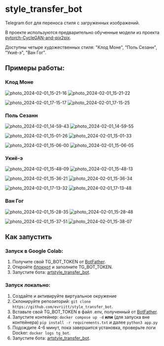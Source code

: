 # style_transfer_bot


Telegram бот для переноса стиля с загруженных изображений.

В проекте используются предварительно обученные модели из проекта [pytorch-CycleGAN-and-pix2pix](https://github.com/junyanz/pytorch-CycleGAN-and-pix2pix/).

Доступны четыре художественных стиля: "Клод Моне", "Поль Сезанн", "Укиё-э", "Ван Гог".
## Примеры работы:

### Клод Моне

![photo_2024-02-01_15-21-16](https://github.com/evriitt/style_transfer_bot/assets/130037283/9e0d2f01-05af-4741-98b5-bec8e26eb952)  ![photo_2024-02-01_15-21-22](https://github.com/evriitt/style_transfer_bot/assets/130037283/d02a4322-6018-4e01-91f3-df45043af42b)

![photo_2024-02-01_17-15-17](https://github.com/evriitt/style_transfer_bot/assets/130037283/f645d9fb-ebef-4967-8530-435c4413824b)  ![photo_2024-02-01_17-15-25](https://github.com/evriitt/style_transfer_bot/assets/130037283/27b1b32a-6d59-4b3e-bc1b-d8ddeb05987a)


### Поль Сезанн
![photo_2024-02-01_14-59-43](https://github.com/evriitt/style_transfer_bot/assets/130037283/7e9d6a12-4c69-4253-99a3-aa22668f686c)  ![photo_2024-02-01_14-59-55](https://github.com/evriitt/style_transfer_bot/assets/130037283/e9cee558-bd25-4c38-8142-61e9b0a65c0c)

![photo_2024-02-01_15-01-26](https://github.com/evriitt/style_transfer_bot/assets/130037283/8f9b59f8-0678-4d0d-9e7b-3119032b25fc)  ![photo_2024-02-01_15-01-33](https://github.com/evriitt/style_transfer_bot/assets/130037283/333a27da-0e90-4fcf-9c72-be88a2f11187)

![photo_2024-02-01_15-06-00](https://github.com/evriitt/style_transfer_bot/assets/130037283/70537262-f273-4e64-b06e-f47f7e6dba3e)  ![photo_2024-02-01_15-06-05](https://github.com/evriitt/style_transfer_bot/assets/130037283/9e3151af-ec10-410c-b299-1b344fb45f42)



### Укиё-э
![photo_2024-02-01_15-48-09](https://github.com/evriitt/style_transfer_bot/assets/130037283/8c51064e-7d0c-41c4-a292-5027a5942805)  ![photo_2024-02-01_15-48-13](https://github.com/evriitt/style_transfer_bot/assets/130037283/bfd92c1d-66a1-48a0-aa11-6a3aa9fdd74d)

![photo_2024-02-01_15-36-21](https://github.com/evriitt/style_transfer_bot/assets/130037283/adcbbbd1-d0f9-4606-b1aa-77ff85f6876c)  ![photo_2024-02-01_15-36-34](https://github.com/evriitt/style_transfer_bot/assets/130037283/f28f12d3-a46b-44a0-8011-49dae0f39dcd)

![photo_2024-02-01_17-13-32](https://github.com/evriitt/style_transfer_bot/assets/130037283/309a5f60-c154-4bc2-9b1b-5d198f563d4a)  ![photo_2024-02-01_17-13-48](https://github.com/evriitt/style_transfer_bot/assets/130037283/4979793d-0d6e-4b30-911b-0d7299f33671)




### Ван Гог
![photo_2024-02-01_15-28-35](https://github.com/evriitt/style_transfer_bot/assets/130037283/e4fc94f8-30ed-4ccc-93c6-9a5617bb6f7b)  ![photo_2024-02-01_15-28-48](https://github.com/evriitt/style_transfer_bot/assets/130037283/00337d79-8d78-4a71-981e-25aa5c9fa76c)

![photo_2024-02-01_15-37-51](https://github.com/evriitt/style_transfer_bot/assets/130037283/4af60cb6-0302-4200-81f0-1b7d2aca69f8)  ![photo_2024-02-01_15-38-07](https://github.com/evriitt/style_transfer_bot/assets/130037283/5a5d03e8-9563-4878-acd1-a087edb0efad)



## Как запустить

### Запуск в Google Colab:
1. Получите свой TG_BOT_TOKEN от [BotFather](https://t.me/BotFather).
2. Откройте [блокнот](https://colab.research.google.com/drive/1vpkU9ZFblbPtjB660AQ1DNuoZkIldwu0?usp=sharing) и заполните TG_BOT_TOKEN.
3. Запустите бота: [artstyle_transfer_bot](https://t.me/artstyle_transfer_bot).

### Запуск локально:
1. Создайте и активируйте виртуальное окружение
2. Склонируйте репозиторий: `git clone https://github.com/evriitt/style_transfer_bot`.
3. Вставьте свой TG_BOT_TOKEN в файл .env, полученный от [BotFather](https://t.me/BotFather).
3. Запустите контейнер: `docker compose up -d` **или** (для запуска вне контейнера) `pip install -r requirements.txt` и далее `python3 app.py`
5. Подождите 4-6 минут, пока завершится установка, проверьте логи Docker: `docker logs tg_bot`.
6. Запустите бота: [artstyle_transfer_bot](https://t.me/artstyle_transfer_bot).
